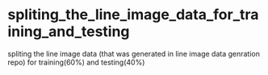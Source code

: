 # spliting_the_line_image_data_for_training_and_testing
spliting the line image data (that was generated in line image data genration repo) for training(60%) and testing(40%)
